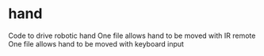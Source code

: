 # hand
Code to drive robotic hand
One file allows hand to be moved with IR remote
One file allows hand to be moved with keyboard input
